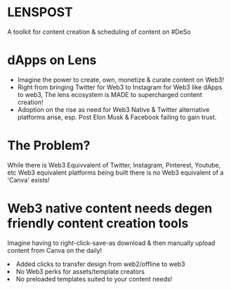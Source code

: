 # LENSPOST  

A toolkit for content creation & scheduling of content on #DeSo

# dApps on Lens
  <ul>
  <li> Imagine the power to create, own, monetize & curate content on Web3!</li>
  <li> Right from bringing Twitter for Web3 to Instagram for Web3 like dApps to web3, The lens ecosystem is MADE to supercharged content creation!</li>
  <li> Adoption on the rise as need for Web3 Native & Twitter alternative platforms arise, esp. Post Elon Musk & Facebook failing to gain trust.</li>
  </ul>
  
 # The Problem?
  While there is Web3 Equivvalent of Twitter, Instagram, Pinterest, Youtube, etc Web3 equivalent platforms being built there is no Web3 equivalent of a 'Canva' exists!
 
 # Web3 native content needs degen friendly content creation tools
 Imagine having to right-click-save-as download & then manually upload content from Canva on the daily!
 <li>Added clicks to transfer design from web2/offline to web3</li>
 <li>No Web3 perks for assets/template creators</li>
 <li>No preloaded templates suited to your content needs!</li>
